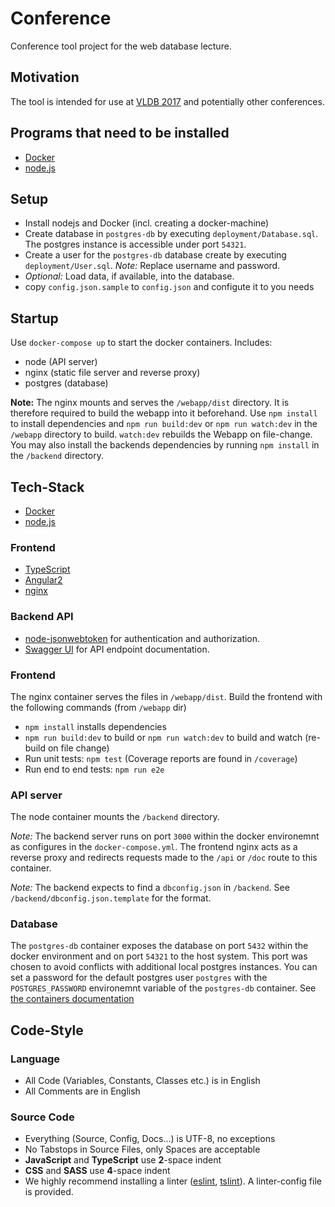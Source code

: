 # Conference
Conference tool project for the web database lecture.

## Motivation
The tool is intended for use at [VLDB 2017](http://www.vldb.org/2017/) and potentially other conferences.

## Programs that need to be installed
- [Docker](http://www.docker.com)
- [node.js](https://nodejs.org/)

## Setup
- Install nodejs and Docker (incl. creating a docker-machine)
- Create database in `postgres-db` by executing `deployment/Database.sql`. The postgres instance is accessible under port `54321`.
- Create a user for the `postgres-db` database create by executing `deployment/User.sql`. _Note:_ Replace username and password.
- _Optional:_ Load data, if available, into the database.
- copy `config.json.sample` to `config.json` and configute it to you needs

## Startup
Use `docker-compose up` to start the docker containers. Includes:
- node (API server)
- nginx (static file server and reverse proxy)
- postgres (database)

__Note:__ The nginx mounts and serves the `/webapp/dist` directory. It is therefore required to build the webapp into it beforehand.
Use `npm install` to install dependencies and `npm run build:dev` or `npm run watch:dev` in the `/webapp` directory to build. `watch:dev` rebuilds the Webapp on file-change.
You may also install the backends dependencies by running `npm install` in the `/backend` directory.


## Tech-Stack
- [Docker](http://www.docker.com)
- [node.js](https://nodejs.org/)

### Frontend
- [TypeScript](https://www.typescriptlang.org)
- [Angular2](https://angular.io)
- [nginx](http://nginx.org)

### Backend API
- [node-jsonwebtoken](https://github.com/auth0/node-jsonwebtoken) for authentication and authorization.
- [Swagger UI](http://swagger.io/) for API endpoint documentation.


### Frontend
The nginx container serves the files in `/webapp/dist`.
Build the frontend with the following commands (from `/webapp` dir)
- `npm install` installs dependencies
- `npm run build:dev` to build or `npm run watch:dev` to build and watch (re-build on file change)
- Run unit tests: `npm test` (Coverage reports are found in `/coverage`)
- Run end to end tests: `npm run e2e`

### API server
The node container mounts the `/backend` directory.

_Note:_ The backend server runs on port `3000` within the docker environemnt as configures in the `docker-compose.yml`.
The frontend nginx acts as a reverse proxy and redirects requests made to the `/api` or `/doc` route to this container.

_Note:_ The backend expects to find a `dbconfig.json` in `/backend`. See `/backend/dbconfig.json.template` for the format.

### Database
The `postgres-db` container exposes the database on port `5432` within the docker environment and on port `54321` to the host system.
This port was chosen to avoid conflicts with additional local postgres instances.
You can set a password for the default postgres user `postgres` with the `POSTGRES_PASSWORD` environemnt variable of the `postgres-db` container. See [the containers documentation](https://hub.docker.com/_/postgres/)


## Code-Style

### Language
- All Code (Variables, Constants, Classes etc.) is in English
- All Comments are in English

### Source Code
- Everything (Source, Config, Docs...) is UTF-8, no exceptions
- No Tabstops in Source Files, only Spaces are acceptable
- __JavaScript__ and __TypeScript__ use __2__-space indent
- __CSS__ and __SASS__ use __4__-space indent
- We highly recommend installing a linter ([eslint](https://github.com/eslint/eslint), [tslint](https://github.com/palantir/tslint)). A linter-config file is provided.
